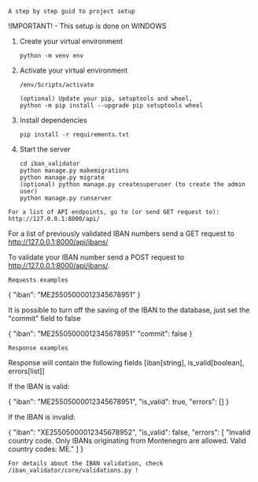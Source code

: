 `A step by step guid to project setup`

!IMPORTANT! - This setup is done on WINDOWS

1.  Create your virtual environment

        python -m venv env

2.  Activate your virtual environment

        /env/Scripts/activate

        (optional) Update your pip, setuptools and wheel,
        python -m pip install --upgrade pip setuptools wheel

3.  Install dependencies

        pip install -r requirements.txt

4.  Start the server

        cd iban_validator
        python manage.py makemigrations
        python manage.py migrate
        (optional) python manage.py createsuperuser (to create the admin user)
        python manage.py runserver

`For a list of API endpoints, go to (or send GET request to): http://127.0.0.1:8000/api/`

For a list of previously validated IBAN numbers send a GET request to http://127.0.0.1:8000/api/ibans/

To validate your IBAN number send a POST request to http://127.0.0.1:8000/api/ibans/.

`Requests examples`

{
"iban": "ME25505000012345678951"
}

It is possible to turn off the saving of the IBAN to the database,
just set the "commit" field to false

{
"iban": "ME25505000012345678951"
"commit": false
}

`Response examples`

Response will contain the following fields [iban[string], is_valid[boolean], errors[list]]

If the IBAN is valid:

{
"iban": "ME25505000012345678951",
"is_valid": true,
"errors": []
}

If the IBAN is invalid:

{
"iban": "XE25505000012345678952",
"is_valid": false,
"errors": [
"Invalid country code. Only IBANs originating from Montenegro are allowed. Valid country codes: ME."
]
}

`For details about the IBAN validation, check /iban_validator/core/validations.py !`
